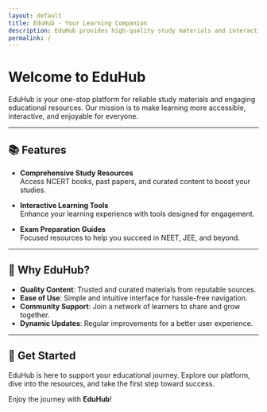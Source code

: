 ```yaml
---
layout: default
title: EduHub - Your Learning Companion
description: EduHub provides high-quality study materials and interactive tools for NEET, JEE, and other competitive exams. Discover the joy of learning today!
permalink: /
---
```


# Welcome to EduHub  

EduHub is your one-stop platform for reliable study materials and engaging educational resources. Our mission is to make learning more accessible, interactive, and enjoyable for everyone.  

---

## 📚 Features  

- **Comprehensive Study Resources**  
  Access NCERT books, past papers, and curated content to boost your studies.  

- **Interactive Learning Tools**  
  Enhance your learning experience with tools designed for engagement.  

- **Exam Preparation Guides**  
  Focused resources to help you succeed in NEET, JEE, and beyond.  

---

## 🎯 Why EduHub?  

- **Quality Content**: Trusted and curated materials from reputable sources.  
- **Ease of Use**: Simple and intuitive interface for hassle-free navigation.  
- **Community Support**: Join a network of learners to share and grow together.  
- **Dynamic Updates**: Regular improvements for a better user experience.  

---

## 🚀 Get Started  

EduHub is here to support your educational journey. Explore our platform, dive into the resources, and take the first step toward success.  

Enjoy the journey with **EduHub**!  
